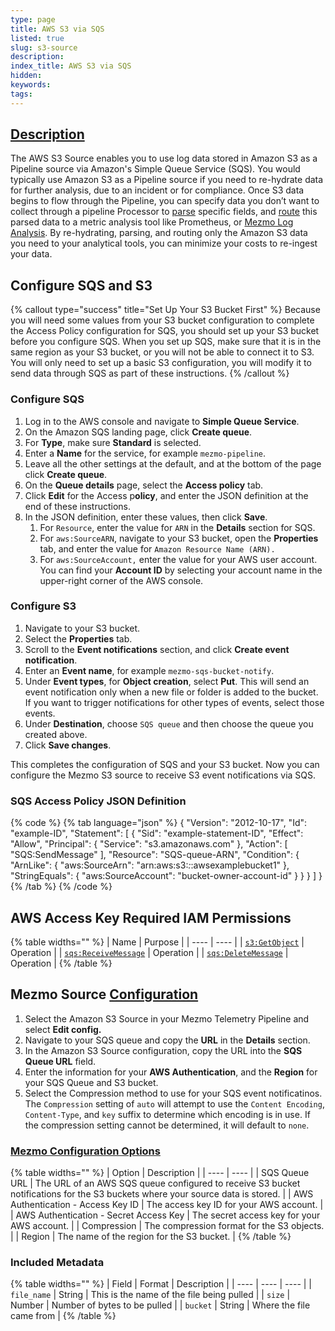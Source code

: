 ```yaml
---
type: page
title: AWS S3 via SQS
listed: true
slug: s3-source
description: 
index_title: AWS S3 via SQS
hidden: 
keywords: 
tags: 
---
```


## [Description](https://docs.mezmo.com/docs/aws-s3-via-sqs-pipeline-source#description)

The AWS S3 Source enables you to use log data stored in Amazon S3 as a Pipeline source via Amazon's Simple Queue Service (SQS). You would typically use Amazon S3 as a Pipeline source if you need to re-hydrate data for further analysis, due to an incident or for compliance. Once S3 data begins to flow through the Pipeline, you can specify data you don’t want to collect through a pipeline Processor to [parse](/telemetry-pipelines/parse-processor) specific fields, and [route](/telemetry-pipelines/route-processor) this parsed data to a metric analysis tool like Prometheus, or [Mezmo Log Analysis](/docs/about-mezmo-log-analysis). By re-hydrating, parsing, and routing only the Amazon S3 data you need to your analytical tools, you can minimize your costs to re-ingest your data.

## Configure SQS and S3

{% callout type="success" title="Set Up Your S3 Bucket First" %}
Because you will need some values from your S3 bucket configuration to complete the Access Policy configuration for SQS, you should set up your S3 bucket before you configure SQS. When you set up SQS, make sure that it is in the same region as your S3 bucket, or you will not be able to connect it to S3. You will only need to set up a basic S3 configuration, you will modify it to send data through SQS as part of these instructions.
{% /callout %}

### Configure SQS

1. Log in to the AWS console and navigate to **Simple Queue Service**.
2. On the Amazon SQS landing page, click **Create queue**.
3. For **Type**, make sure **Standard** is selected. 
4. Enter a **Name** for the service, for example `mezmo-pipeline`. 
5. Leave all the other settings at the default, and at the bottom of the page click **Create queue**. 
6. On the **Queue details** page, select the **Access policy** tab. 
7. Click **Edit** for the Access p**olicy**, and enter the JSON definition at the end of these instructions.  
8. In the JSON definition, enter these values, then click **Save**.
    1. For `Resource`, enter the value for `ARN` in the **Details** section for SQS. 
    2. For `aws:SourceARN`, navigate to your S3 bucket, open the **Properties** tab, and enter the value for `Amazon Resource Name (ARN).`
    3. For `aws:SourceAccount,` enter the value for your AWS user account. You can find your **Account ID** by selecting your account name in the upper-right corner of the AWS console. 

### Configure S3

1. Navigate to your S3 bucket.
2. Select the **Properties** tab. 
3. Scroll to the **Event notifications** section, and click **Create event notification**. 
4. Enter an **Event name**, for example `mezmo-sqs-bucket-notify`.
5. Under **Event types**, for **Object creation**, select **Put**. This will send an event notification only when a new file or folder is added to the bucket. If you want to trigger notifications for other types of events, select those events.
6. Under **Destination**, choose `SQS queue`  and  then choose the queue you created above.
7. Click **Save changes**. 

This completes the configuration of SQS and your S3 bucket. Now you can configure the Mezmo S3 source to receive S3 event notifications via SQS. 

### SQS Access Policy JSON Definition

{% code %}
{% tab language="json" %}
{
    "Version": "2012-10-17",
    "Id": "example-ID",
    "Statement": [
        {
            "Sid": "example-statement-ID",
            "Effect": "Allow",
            "Principal": {
                "Service": "s3.amazonaws.com"
            },
            "Action": [
                "SQS:SendMessage"
            ],
            "Resource": "SQS-queue-ARN",
            "Condition": {
                "ArnLike": {
                    "aws:SourceArn": "arn:aws:s3:*:*:awsexamplebucket1"
                },
                "StringEquals": {
                    "aws:SourceAccount": "bucket-owner-account-id"
                 }
            }
        }
    ]
}
{% /tab %}
{% /code %}

## AWS Access Key Required IAM Permissions

{% table widths="" %}
| Name | Purpose | 
| ---- | ---- | 
| [`s3:GetObject`](https://docs.aws.amazon.com/AmazonS3/latest/API/API_GetObject.html) | Operation | 
| [`sqs:ReceiveMessage`](https://docs.aws.amazon.com/AWSSimpleQueueService/latest/APIReference/API_ReceiveMessage.html) | Operation | 
| [`sqs:DeleteMessage`](https://docs.aws.amazon.com/AWSSimpleQueueService/latest/APIReference/API_DeleteMessage.html) | Operation | 
{% /table %}

## Mezmo Source [Configuration](https://docs.mezmo.com/docs/aws-s3-via-sqs-pipeline-source#configuration)

1. Select the Amazon S3 Source in your Mezmo Telemetry Pipeline and select **Edit config.** 
2. Navigate to your SQS queue and copy the **URL** in the **Details** section. 
3. In the Amazon S3 Source configuration, copy the URL into the **SQS Queue URL** field. 
4. Enter the information for your **AWS Authentication**, and the **Region** for your SQS Queue and S3 bucket. 
5. Select the Compression method to use for your SQS event notificatinos. The `Compression` setting of `auto` will attempt to use the `Content Encoding`, `Content-Type`, and `key` suffix to determine which encoding is in use. If the compression setting cannot be determined, it will default to `none`.

### [Mezmo Configuration Options](https://docs.mezmo.com/docs/aws-s3-via-sqs-pipeline-source#mezmo-configuration-options)

{% table widths="" %}
| Option | Description | 
| ---- | ---- | 
| SQS Queue URL | The URL of an AWS SQS queue configured to receive S3 bucket notifications for the S3 buckets where your source data is stored. | 
| AWS Authentication - Access Key ID | The access key ID for your AWS account. | 
| AWS Authentication - Secret Access Key | The secret access key for your AWS account. | 
| Compression | The compression format for the S3 objects. | 
| Region | The name of the region for the S3 bucket. | 
{% /table %}

### Included Metadata

{% table widths="" %}
| Field | Format | Description | 
| ---- | ---- | ---- | 
| `file_name` | String | This is the name of the file being pulled | 
| `size` | Number | Number of bytes to be pulled | 
| `bucket` | String | Where the file came from | 
{% /table %}